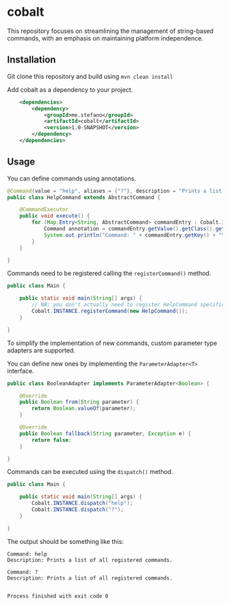 # cobalt

This repository focuses on streamlining the management of string-based commands, with an emphasis on maintaining platform independence.

## Installation

Git clone this repository and build using ``mvn clean install``

Add cobalt as a dependency to your project.

```xml
    <dependencies>
        <dependency>
            <groupId>me.stefano</groupId>
            <artifactId>cobalt</artifactId>
            <version>1.0-SNAPSHOT</version>
        </dependency>
    </dependencies>
```

## Usage

You can define commands using annotations.

```java
@Command(value = "help", aliases = {"?"}, description = "Prints a list of all registered commands.")
public class HelpCommand extends AbstractCommand {

    @CommandExecutor
    public void execute() {
        for (Map.Entry<String, AbstractCommand> commandEntry : Cobalt.INSTANCE.commandMap().entrySet()) {
            Command annotation = commandEntry.getValue().getClass().getAnnotation(Command.class);
            System.out.println("Command: " + commandEntry.getKey() + "\nDescription: " + annotation.description() + "\n");
        }
    }

}
```

Commands need to be registered calling the ```registerCommand()``` method.

```java
public class Main {

    public static void main(String[] args) {
        // NB: you don't actually need to register HelpCommand specifically as Cobalt does it on its own!
        Cobalt.INSTANCE.registerCommand(new HelpCommand());
    }

}
```

To simplify the implementation of new commands, custom parameter type adapters are supported.

You can define new ones by implementing the ```ParameterAdapter<T>``` interface.

```java
public class BooleanAdapter implements ParameterAdapter<Boolean> {

    @Override
    public Boolean from(String parameter) {
        return Boolean.valueOf(parameter);
    }

    @Override
    public Boolean fallback(String parameter, Exception e) {
        return false;
    }

}
```

Commands can be executed using the ```dispatch()``` method.

```java
public class Main {

    public static void main(String[] args) {
        Cobalt.INSTANCE.dispatch("help");
        Cobalt.INSTANCE.dispatch("?");
    }

}
```
The output should be something like this:

```
Command: help
Description: Prints a list of all registered commands.

Command: ?
Description: Prints a list of all registered commands.


Process finished with exit code 0
```
